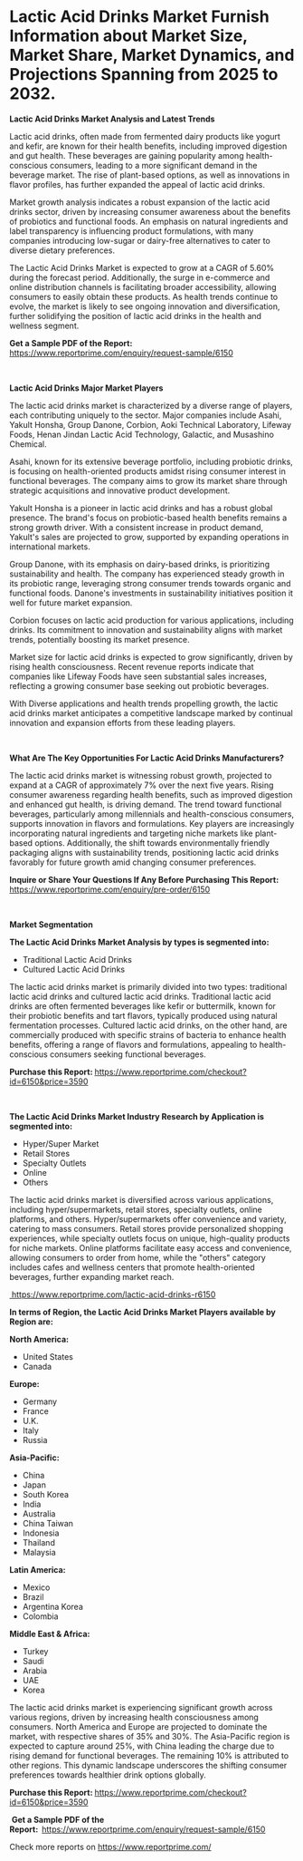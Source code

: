 <p><h1>Lactic Acid Drinks Market Furnish Information about Market Size, Market Share, Market Dynamics, and Projections Spanning from 2025 to 2032.</h1></p><p><strong>Lactic Acid Drinks Market Analysis and Latest Trends</strong></p>
<p><p>Lactic acid drinks, often made from fermented dairy products like yogurt and kefir, are known for their health benefits, including improved digestion and gut health. These beverages are gaining popularity among health-conscious consumers, leading to a more significant demand in the beverage market. The rise of plant-based options, as well as innovations in flavor profiles, has further expanded the appeal of lactic acid drinks.</p><p>Market growth analysis indicates a robust expansion of the lactic acid drinks sector, driven by increasing consumer awareness about the benefits of probiotics and functional foods. An emphasis on natural ingredients and label transparency is influencing product formulations, with many companies introducing low-sugar or dairy-free alternatives to cater to diverse dietary preferences.</p><p>The Lactic Acid Drinks Market is expected to grow at a CAGR of 5.60% during the forecast period. Additionally, the surge in e-commerce and online distribution channels is facilitating broader accessibility, allowing consumers to easily obtain these products. As health trends continue to evolve, the market is likely to see ongoing innovation and diversification, further solidifying the position of lactic acid drinks in the health and wellness segment.</p></p>
<p><strong>Get a Sample PDF of the Report:&nbsp;</strong> <a href="https://www.reportprime.com/enquiry/request-sample/6150?utm_campaign=3113&utm_medium=2&utm_source=Github&utm_content=ia&utm_term=19032025&utm_id=lactic-acid-drinks">https://www.reportprime.com/enquiry/request-sample/6150</a></p>
<p>&nbsp;</p>
<p><strong>Lactic Acid Drinks Major Market Players</strong></p>
<p><p>The lactic acid drinks market is characterized by a diverse range of players, each contributing uniquely to the sector. Major companies include Asahi, Yakult Honsha, Group Danone, Corbion, Aoki Technical Laboratory, Lifeway Foods, Henan Jindan Lactic Acid Technology, Galactic, and Musashino Chemical. </p><p>Asahi, known for its extensive beverage portfolio, including probiotic drinks, is focusing on health-oriented products amidst rising consumer interest in functional beverages. The company aims to grow its market share through strategic acquisitions and innovative product development. </p><p>Yakult Honsha is a pioneer in lactic acid drinks and has a robust global presence. The brand's focus on probiotic-based health benefits remains a strong growth driver. With a consistent increase in product demand, Yakult's sales are projected to grow, supported by expanding operations in international markets.</p><p>Group Danone, with its emphasis on dairy-based drinks, is prioritizing sustainability and health. The company has experienced steady growth in its probiotic range, leveraging strong consumer trends towards organic and functional foods. Danone's investments in sustainability initiatives position it well for future market expansion.</p><p>Corbion focuses on lactic acid production for various applications, including drinks. Its commitment to innovation and sustainability aligns with market trends, potentially boosting its market presence.</p><p>Market size for lactic acid drinks is expected to grow significantly, driven by rising health consciousness. Recent revenue reports indicate that companies like Lifeway Foods have seen substantial sales increases, reflecting a growing consumer base seeking out probiotic beverages.</p><p>With Diverse applications and health trends propelling growth, the lactic acid drinks market anticipates a competitive landscape marked by continual innovation and expansion efforts from these leading players.</p></p>
<p>&nbsp;</p>
<p><strong>What Are The Key Opportunities For Lactic Acid Drinks Manufacturers?</strong></p>
<p><p>The lactic acid drinks market is witnessing robust growth, projected to expand at a CAGR of approximately 7% over the next five years. Rising consumer awareness regarding health benefits, such as improved digestion and enhanced gut health, is driving demand. The trend toward functional beverages, particularly among millennials and health-conscious consumers, supports innovation in flavors and formulations. Key players are increasingly incorporating natural ingredients and targeting niche markets like plant-based options. Additionally, the shift towards environmentally friendly packaging aligns with sustainability trends, positioning lactic acid drinks favorably for future growth amid changing consumer preferences.</p></p>
<p><strong>Inquire or Share Your Questions If Any Before Purchasing This Report:</strong> <a href="https://www.reportprime.com/enquiry/pre-order/6150?utm_campaign=3113&utm_medium=2&utm_source=Github&utm_content=ia&utm_term=19032025&utm_id=lactic-acid-drinks">https://www.reportprime.com/enquiry/pre-order/6150</a></p>
<p>&nbsp;</p>
<p><strong>Market Segmentation</strong></p>
<p><strong>The Lactic Acid Drinks Market Analysis by types is segmented into:</strong></p>
<p><ul><li>Traditional Lactic Acid Drinks</li><li>Cultured Lactic Acid Drinks</li></ul></p>
<p><p>The lactic acid drinks market is primarily divided into two types: traditional lactic acid drinks and cultured lactic acid drinks. Traditional lactic acid drinks are often fermented beverages like kefir or buttermilk, known for their probiotic benefits and tart flavors, typically produced using natural fermentation processes. Cultured lactic acid drinks, on the other hand, are commercially produced with specific strains of bacteria to enhance health benefits, offering a range of flavors and formulations, appealing to health-conscious consumers seeking functional beverages.</p></p>
<p><strong>Purchase this Report:&nbsp;</strong><a href="https://www.reportprime.com/checkout?id=6150&price=3590&utm_campaign=3113&utm_medium=2&utm_source=Github&utm_content=ia&utm_term=19032025&utm_id=lactic-acid-drinks">https://www.reportprime.com/checkout?id=6150&price=3590</a></p>
<p>&nbsp;</p>
<p><strong>The Lactic Acid Drinks Market Industry Research by Application is segmented into:</strong></p>
<p><ul><li>Hyper/Super Market</li><li>Retail Stores</li><li>Specialty Outlets</li><li>Online</li><li>Others</li></ul></p>
<p><p>The lactic acid drinks market is diversified across various applications, including hyper/supermarkets, retail stores, specialty outlets, online platforms, and others. Hyper/supermarkets offer convenience and variety, catering to mass consumers. Retail stores provide personalized shopping experiences, while specialty outlets focus on unique, high-quality products for niche markets. Online platforms facilitate easy access and convenience, allowing consumers to order from home, while the "others" category includes cafes and wellness centers that promote health-oriented beverages, further expanding market reach.</p></p>
<p><a href="https://www.reportprime.com/lactic-acid-drinks-r6150?utm_campaign=3113&utm_medium=2&utm_source=Github&utm_content=ia&utm_term=19032025&utm_id=lactic-acid-drinks">&nbsp;https://www.reportprime.com/lactic-acid-drinks-r6150</a></p>
<p><strong>In terms of Region, the Lactic Acid Drinks Market Players available by Region are:</strong></p>
<p>
    <p> <strong> North America: </strong>
        <ul>
            <li>United States</li>
            <li>Canada</li>
        </ul>
        </p> 
    <p> <strong> Europe: </strong>
        <ul>
            <li>Germany</li>
            <li>France</li>
            <li>U.K.</li>
            <li>Italy</li>
            <li>Russia</li>
        </ul>
        </p> 
    <p> <strong> Asia-Pacific: </strong>
        <ul>
            <li>China</li>
            <li>Japan</li>
            <li>South Korea</li>
            <li>India</li>
            <li>Australia</li>
            <li>China Taiwan</li>
            <li>Indonesia</li>
            <li>Thailand</li>
            <li>Malaysia</li>
        </ul>
        </p> 
    <p> <strong> Latin America: </strong>
        <ul>
            <li>Mexico</li>
            <li>Brazil</li>
            <li>Argentina Korea</li>
            <li>Colombia</li>
        </ul>
        </p> 
    <p> <strong> Middle East & Africa: </strong>
        <ul>
            <li>Turkey</li>
            <li>Saudi</li>
            <li>Arabia</li>
            <li>UAE</li>
            <li>Korea</li>
        </ul>
    </p>
    </p>
<p><p>The lactic acid drinks market is experiencing significant growth across various regions, driven by increasing health consciousness among consumers. North America and Europe are projected to dominate the market, with respective shares of 35% and 30%. The Asia-Pacific region is expected to capture around 25%, with China leading the charge due to rising demand for functional beverages. The remaining 10% is attributed to other regions. This dynamic landscape underscores the shifting consumer preferences towards healthier drink options globally.</p></p>
<p><strong>Purchase this Report: </strong><a href="https://www.reportprime.com/checkout?id=6150&price=3590&utm_campaign=3113&utm_medium=2&utm_source=Github&utm_content=ia&utm_term=19032025&utm_id=lactic-acid-drinks">https://www.reportprime.com/checkout?id=6150&price=3590</a></p>
<p>&nbsp;<strong>Get a Sample PDF of the Report:&nbsp;&nbsp;</strong><a href="https://www.reportprime.com/enquiry/request-sample/6150?utm_campaign=3113&utm_medium=2&utm_source=Github&utm_content=ia&utm_term=19032025&utm_id=lactic-acid-drinks">https://www.reportprime.com/enquiry/request-sample/6150</a></p>
<p><strong></strong></p>
<p>Check more reports on <a href="https://www.reportprime.com/?utm_campaign=3113&utm_medium=2&utm_source=Github&utm_content=ia&utm_term=19032025&utm_id=lactic-acid-drinks">https://www.reportprime.com/</a></p>